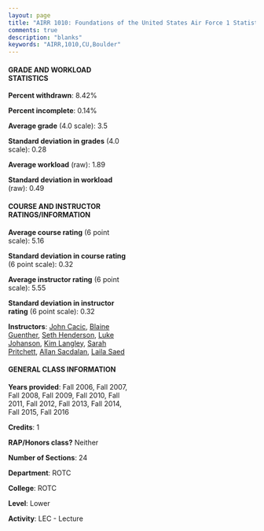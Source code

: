 ```yaml
---
layout: page
title: "AIRR 1010: Foundations of the United States Air Force 1 Statistics"
comments: true
description: "blanks"
keywords: "AIRR,1010,CU,Boulder"
---
```

<head>
<script src="https://ajax.googleapis.com/ajax/libs/jquery/2.1.3/jquery.min.js"></script>
<script src="https://dl.dropboxusercontent.com/s/pc42nxpaw1ea4o9/highcharts.js?dl=0"></script>
<!-- <script src="../assets/js/highcharts.js"></script> -->
<style type="text/css">@font-face {
	font-family: "Bebas Neue";
	src: url(https://www.filehosting.org/file/details/544349/BebasNeue Regular.otf) format("opentype");
	}
	h1.Bebas { 
		font-family: "Bebas Neue", Verdana, Tahoma;
	}
</style>
</head>
<body>
	<div id="container" style="float: right; width: 45%; height: 88%; margin-left: 2.5%; margin-right: 2.5%;"></div>
	<script language="JavaScript">
		$(document).ready(function() {
		var chart = {type: 'column'};
		var title = {text: 'Grade Distribution'};
		var xAxis = {categories: ['A','B','C','D','F'],crosshair: true};
		var yAxis = {min: 0,title: {text: 'Percentage'}};
		var tooltip = {headerFormat: '<center><b><span style="font-size:20px">{point.key}</span></b></center>',
		               pointFormat: '<td style="padding:0"><b>{point.y:.1f}%</b></td>',
		               footerFormat: '</table>',shared: true,useHTML: true};
		var plotOptions = {column: {pointPadding: 0.0,borderWidth: 0}};  
		var credits = {enabled: false};var series= [{name: 'Percent',data: [66.33,24.91,5.27,1.05,2.44,]}];
		var json = {};
		json.chart = chart;
		json.title = title;
		json.tooltip = tooltip;
		json.xAxis = xAxis;
		json.yAxis = yAxis;  
		json.series = series;
		json.plotOptions = plotOptions;  
		json.credits = credits;
		$('#container').highcharts(json);
	});
	</script>
</body>
			   
#### GRADE AND WORKLOAD STATISTICS

**Percent withdrawn**: 8.42%

**Percent incomplete**: 0.14%

**Average grade** (4.0 scale): 3.5

**Standard deviation in grades** (4.0 scale): 0.28

**Average workload** (raw): 1.89

**Standard deviation in workload** (raw): 0.49

#### COURSE AND INSTRUCTOR RATINGS/INFORMATION

**Average course rating** (6 point scale): 5.16

**Standard deviation in course rating** (6 point scale): 0.32

**Average instructor rating** (6 point scale): 5.55

**Standard deviation in instructor rating** (6 point scale): 0.32

**Instructors**: <a href='../../instructors/John_Cacic'>John Cacic</a>, <a href='../../instructors/Blaine_Guenther'>Blaine Guenther</a>, <a href='../../instructors/Seth_Henderson'>Seth Henderson</a>, <a href='../../instructors/Luke_Johanson'>Luke Johanson</a>, <a href='../../instructors/Kim_Langley'>Kim Langley</a>, <a href='../../instructors/Sarah_Pritchett'>Sarah Pritchett</a>, <a href='../../instructors/Allan_Sacdalan'>Allan Sacdalan</a>, <a href='../../instructors/Laila_Saed'>Laila Saed</a>

#### GENERAL CLASS INFORMATION

**Years provided**: Fall 2006, Fall 2007, Fall 2008, Fall 2009, Fall 2010, Fall 2011, Fall 2012, Fall 2013, Fall 2014, Fall 2015, Fall 2016

**Credits**: 1

**RAP/Honors class?** Neither

**Number of Sections**: 24

**Department**: ROTC

**College**: ROTC

**Level**: Lower

**Activity**: LEC - Lecture
